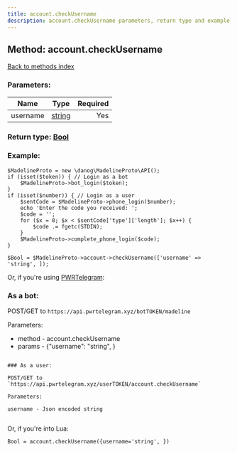 ```yaml
---
title: account.checkUsername
description: account.checkUsername parameters, return type and example
---
```

## Method: account.checkUsername  
[Back to methods index](index.md)


### Parameters:

| Name     |    Type       | Required |
|----------|:-------------:|---------:|
|username|[string](../types/string.md) | Yes|


### Return type: [Bool](../types/Bool.md)

### Example:


```
$MadelineProto = new \danog\MadelineProto\API();
if (isset($token)) { // Login as a bot
    $MadelineProto->bot_login($token);
}
if (isset($number)) { // Login as a user
    $sentCode = $MadelineProto->phone_login($number);
    echo 'Enter the code you received: ';
    $code = '';
    for ($x = 0; $x < $sentCode['type']['length']; $x++) {
        $code .= fgetc(STDIN);
    }
    $MadelineProto->complete_phone_login($code);
}

$Bool = $MadelineProto->account->checkUsername(['username' => 'string', ]);
```

Or, if you're using [PWRTelegram](https://pwrtelegram.xyz):

### As a bot:

POST/GET to `https://api.pwrtelegram.xyz/botTOKEN/madeline`

Parameters:

* method - account.checkUsername
* params - {"username": "string", }

```

### As a user:

POST/GET to `https://api.pwrtelegram.xyz/userTOKEN/account.checkUsername`

Parameters:

username - Json encoded string


```

Or, if you're into Lua:

```
Bool = account.checkUsername({username='string', })
```

